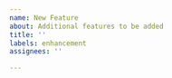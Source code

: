 ```yaml
---
name: New Feature
about: Additional features to be added
title: ''
labels: enhancement
assignees: ''

---
```




